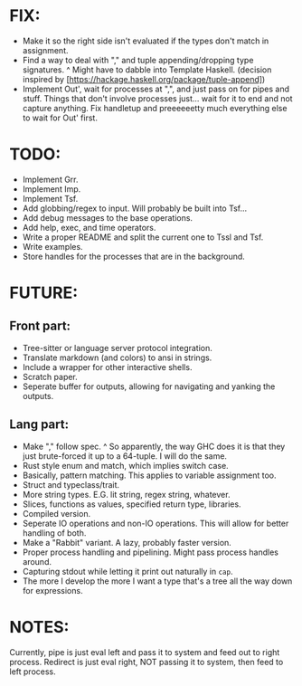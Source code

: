 # FIX:
- Make it so the right side isn't evaluated if the types don't match in assignment.
- Find a way to deal with "," and tuple appending/dropping type signatures.
       ^ Might have to dabble into Template Haskell. (decision inspired by [https://hackage.haskell.org/package/tuple-append])
- Implement Out', wait for processes at ",", and just pass on for pipes and stuff. Things that don't involve processes just... wait for it to end and not capture anything.
  Fix handletup and preeeeeetty much everything else to wait for Out' first.

# TODO:
- Implement Grr.
- Implement Imp.
- Implement Tsf.
- Add globbing/regex to input. Will probably be built into Tsf...
- Add debug messages to the base operations.
- Add help, exec, and time operators.
- Write a proper README and split the current one to Tssl and Tsf.
- Write examples.
- Store handles for the processes that are in the background.

# FUTURE:
## Front part:
- Tree-sitter or language server protocol integration.
- Translate markdown (and colors) to ansi in strings.
- Include a wrapper for other interactive shells.
- Scratch paper.
- Seperate buffer for outputs, allowing for navigating and yanking the outputs.
## Lang part:
- Make "," follow spec.
  ^ So apparently, the way GHC does it is that they just brute-forced it up to a 64-tuple.
                   I will do the same.
- Rust style enum and match, which implies switch case.
- Basically, pattern matching. This applies to variable assignment too.
- Struct and typeclass/trait.
- More string types. E.G. lit string, regex string, whatever.
- Slices, functions as values, specified return type, libraries.
- Compiled version.
- Seperate IO operations and non-IO operations. This will allow for better handling of both.
- Make a "Rabbit" variant. A lazy, probably faster version.
- Proper process handling and pipelining. Might pass process handles around.
- Capturing stdout while letting it print out naturally in `cap`.
- The more I develop the more I want a type that's a tree all the way down for expressions.

# NOTES:
Currently, pipe is just eval left and pass it to system and feed out to right process.
Redirect is just eval right, NOT passing it to system, then feed to left process.
